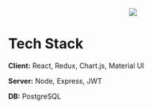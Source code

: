 <div align="center">
  <img src="https://user-images.githubusercontent.com/73392762/183078161-b22f58f9-f834-4864-897d-72d4b5957140.png"/>
</div>

<div>
<h1> Tech Stack </h1>

**Client:** React, Redux, Chart.js, Material UI

**Server:** Node, Express, JWT

**DB:** PostgreSQL
</div>



